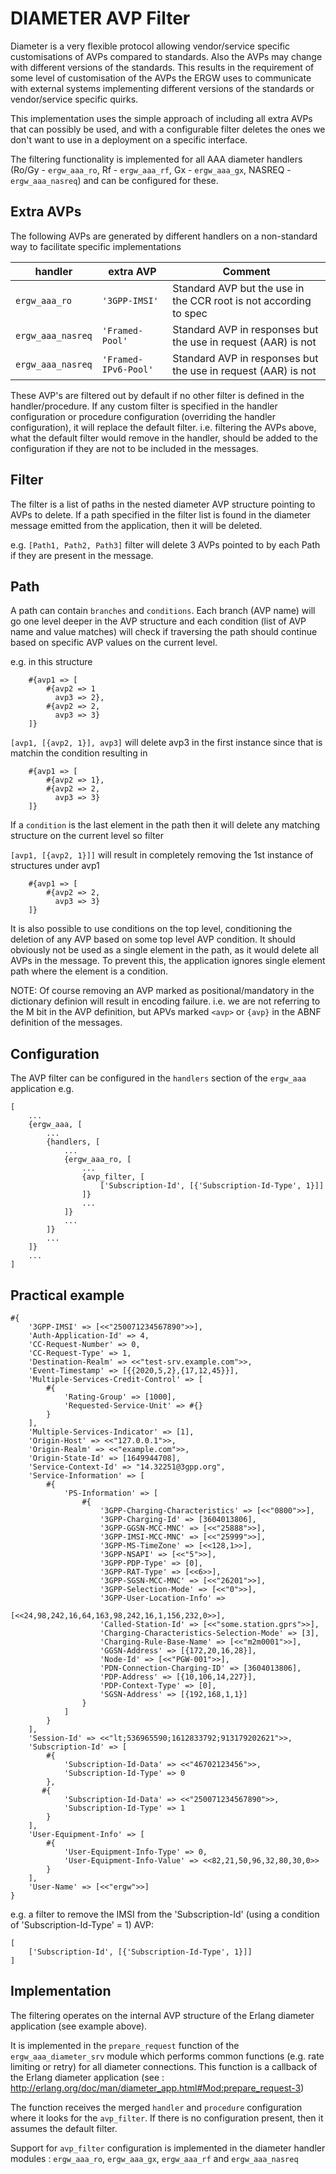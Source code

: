 DIAMETER AVP Filter
===================

Diameter is a very flexible protocol allowing vendor/service specific customisations of AVPs compared to standards. Also the AVPs may change with different versions of the standards. This results in the requirement of some level of customisation of the AVPs the ERGW uses to communicate with external systems implementing different versions of the standards or vendor/service specific quirks.

This implementation uses the simple approach of including all extra AVPs that can possibly be used, and with a configurable filter deletes the ones we don't want to use in a deployment on a specific interface.

The filtering functionality is implemented for all AAA diameter handlers (Ro/Gy - `ergw_aaa_ro`, Rf - `ergw_aaa_rf`, Gx - `ergw_aaa_gx`, NASREQ - `ergw_aaa_nasreq`) and can be configured for these.


Extra AVPs 
----------
The following AVPs are generated by different handlers on a non-standard way to facilitate specific implementations

| handler           | extra AVP            | Comment                                                              |
|-------------------|----------------------|----------------------------------------------------------------------|
| `ergw_aaa_ro`     | `'3GPP-IMSI'`        | Standard AVP but the use in the CCR root is not according to spec    |
| `ergw_aaa_nasreq` | `'Framed-Pool'`      | Standard AVP in responses but the use in request (AAR) is not        |
| `ergw_aaa_nasreq` | `'Framed-IPv6-Pool'` | Standard AVP in responses but the use in request (AAR) is not        |

These AVP's are filtered out by default if no other filter is defined in the handler/procedure. If any custom filter is specified in the handler configuration or procedure configuration (overriding the handler configuration), it will replace the default filter. i.e. filtering the AVPs above, what the default filter would remove in the handler, should be added to the configuration if they are not to be included in the messages.


Filter
------
The filter is a list of paths in the nested diameter AVP structure pointing to AVPs to delete. If a path specified in the filter list is found in the diameter message emitted from the application, then it will be deleted.

e.g. `[Path1, Path2, Path3]` filter will delete 3 AVPs pointed to by each Path if they are present in the message. 


Path
----
A path can contain `branches` and `conditions`. Each branch (AVP name) will go one level deeper in the AVP structure and each condition (list of AVP name and value matches) will check if traversing the path should continue based on specific AVP values on the current level.

e.g. in this structure 
```
    #{avp1 => [
        #{avp2 => 1
          avp3 => 2},
        #{avp2 => 2,
          avp3 => 3}
    ]}
```

`[avp1, [{avp2, 1}], avp3]` will delete avp3 in the first instance since that is matchin the condition resulting in

```
    #{avp1 => [
        #{avp2 => 1},
        #{avp2 => 2,
          avp3 => 3}
    ]}
```

If a `condition` is the last element in the path then it will delete any matching structure on the current level so filter

`[avp1, [{avp2, 1}]]` will result in completely removing the 1st instance of structures under avp1

```
    #{avp1 => [
        #{avp2 => 2,
          avp3 => 3}
    ]}
```

It is also possible to use conditions on the top level, conditioning the deletion of any AVP based on some top level AVP condition. It should obviously not be used as a single element in the path, as it would delete all AVPs in the message. To prevent this, the application ignores single element path where the element is a condition.

NOTE: Of course removing an AVP marked as positional/mandatory in the dictionary definion will result in encoding failure. i.e. we are not referring to the M bit in the AVP definition, but APVs marked `<avp>` or `{avp}` in the ABNF definition of the messages. 


Configuration
-------------

The AVP filter can be configured in the `handlers` section of the `ergw_aaa` application e.g.

```
[
    ...
    {ergw_aaa, [
        ...
        {handlers, [
            ...
            {ergw_aaa_ro, [
                ...
                {avp_filter, [
                    ['Subscription-Id', [{'Subscription-Id-Type', 1}]]
                ]}
                ...
            ]}
            ...
        ]}
        ...
    ]}
    ...
]
```

Practical example
-----------------

```
#{
    '3GPP-IMSI' => [<<"250071234567890">>],
    'Auth-Application-Id' => 4,
    'CC-Request-Number' => 0,
    'CC-Request-Type' => 1,
    'Destination-Realm' => <<"test-srv.example.com">>,
    'Event-Timestamp' => [{{2020,5,2},{17,12,45}}],
    'Multiple-Services-Credit-Control' => [
        #{
            'Rating-Group' => [1000],
            'Requested-Service-Unit' => #{}
        }
    ],
    'Multiple-Services-Indicator' => [1],
    'Origin-Host' => <<"127.0.0.1">>,
    'Origin-Realm' => <<"example.com">>,
    'Origin-State-Id' => [1649944708],
    'Service-Context-Id' => "14.32251@3gpp.org",
    'Service-Information' => [
        #{
            'PS-Information' => [
                #{
                    '3GPP-Charging-Characteristics' => [<<"0800">>],
                    '3GPP-Charging-Id' => [3604013806],
                    '3GPP-GGSN-MCC-MNC' => [<<"25888">>],
                    '3GPP-IMSI-MCC-MNC' => [<<"25999">>],
                    '3GPP-MS-TimeZone' => [<<128,1>>],
                    '3GPP-NSAPI' => [<<"5">>],
                    '3GPP-PDP-Type' => [0],
                    '3GPP-RAT-Type' => [<<6>>],
                    '3GPP-SGSN-MCC-MNC' => [<<"26201">>],
                    '3GPP-Selection-Mode' => [<<"0">>],
                    '3GPP-User-Location-Info' =>
                        [<<24,98,242,16,64,163,98,242,16,1,156,232,0>>],
                    'Called-Station-Id' => [<<"some.station.gprs">>],
                    'Charging-Characteristics-Selection-Mode' => [3],
                    'Charging-Rule-Base-Name' => [<<"m2m0001">>],
                    'GGSN-Address' => [{172,20,16,28}],
                    'Node-Id' => [<<"PGW-001">>],
                    'PDN-Connection-Charging-ID' => [3604013806],
                    'PDP-Address' => [{10,106,14,227}],
                    'PDP-Context-Type' => [0],
                    'SGSN-Address' => [{192,168,1,1}]
                }
            ]
        }
    ],
    'Session-Id' => <<"lt;536965590;1612833792;913179202621">>,
    'Subscription-Id' => [
        #{
            'Subscription-Id-Data' => <<"46702123456">>,
            'Subscription-Id-Type' => 0
        },
       #{
            'Subscription-Id-Data' => <<"250071234567890">>,
            'Subscription-Id-Type' => 1
        }
    ],
    'User-Equipment-Info' => [
        #{
            'User-Equipment-Info-Type' => 0,
            'User-Equipment-Info-Value' => <<82,21,50,96,32,80,30,0>>
        }
    ],
    'User-Name' => [<<"ergw">>]
}
```

e.g. a filter to remove the IMSI from the 'Subscription-Id' (using a condition of 'Subscription-Id-Type' = 1) AVP:

```
[
    ['Subscription-Id', [{'Subscription-Id-Type', 1}]]
]
```

Implementation
--------------

The filtering operates on the internal AVP structure of the Erlang diameter application (see example above).

It is implemented in the `prepare_request` function of the `ergw_aaa_diameter_srv` module which performs common functions (e.g. rate limiting or retry) for all diameter connections. This function is a callback of the Erlang diameter application (see : http://erlang.org/doc/man/diameter_app.html#Mod:prepare_request-3)

The function receives the merged `handler` and `procedure` configuration where it looks for the `avp_filter`. If there is no configuration present, then it assumes the default filter.

Support for `avp_filter` configuration is implemented in the diameter handler modules : `ergw_aaa_ro`, `ergw_aaa_gx`, `ergw_aaa_rf` and `ergw_aaa_nasreq`

